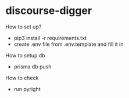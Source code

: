 # discourse-digger

How to set up?
- pip3 install -r requirements.txt
- create .env file from .env.template and fill it in


How to setup db
- prisma db push

How to check
- run pyright